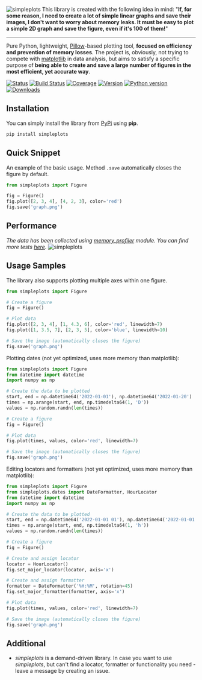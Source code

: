 ![simpleplots](https://raw.githubusercontent.com/a-maliarov/simpleplots/main/ext/logo.png)
This library is created with the following idea in mind: "**If, for some reason, I need to create a lot of simple linear graphs and save their images, I don't want to worry about memory leaks. It must be easy to plot a simple 2D graph and save the figure, even if it's 100 of them!**"

---
Pure Python, lightweight, [Pillow](https://github.com/python-pillow/Pillow)-based plotting tool, **focused on efficiency and prevention of memory losses**. The project is, obviously, not trying to compete with [matplotlib](https://github.com/matplotlib/matplotlib) in data analysis, but aims to satisfy a specific purpose of **being able to create and save a large number of figures in the most efficient, yet accurate way**.

[![Status](https://img.shields.io/pypi/status/simpleplots)](https://pypi.org/project/simpleplots/)
[![Build Status](https://img.shields.io/circleci/build/github/a-maliarov/simpleplots)](https://app.circleci.com/pipelines/github/a-maliarov/simpleplots)
[![Coverage](https://img.shields.io/codecov/c/gh/a-maliarov/simpleplots?label=coverage)](https://codecov.io/gh/a-maliarov/simpleplots)
[![Version](https://img.shields.io/pypi/v/simpleplots?color=informational)](https://pypi.org/project/simpleplots/)
[![Python version](https://img.shields.io/badge/python-3.7%2B-informational)](https://pypi.org/project/simpleplots/)
[![Downloads](https://img.shields.io/pypi/dm/simpleplots?color=success)](https://pypi.org/project/simpleplots/)

## Installation
You can simply install the library from [PyPi](https://pypi.org/project/simpleplots/) using **pip**.
```bash
pip install simpleplots
```

## Quick Snippet
An example of the basic usage. Method `.save` automatically closes the figure by default.
```python
from simpleplots import Figure

fig = Figure()
fig.plot([2, 3, 4], [4, 2, 3], color='red')
fig.save('graph.png')
```

## Performance
*The data has been collected using [memory_profiler](https://github.com/pythonprofilers/memory_profiler) module. You can find more tests [here](https://github.com/a-maliarov/simpleplots/tree/main/comparizon)*.
![simpleplots](https://github.com/a-maliarov/simpleplots/blob/main/comparizon/200_points_1_axes/200_points_results.png?raw=true)

## Usage Samples
The library also supports plotting multiple axes within one figure.
```python
from simpleplots import Figure

# Create a figure
fig = Figure()

# Plot data
fig.plot([2, 3, 4], [1, 4.3, 6], color='red', linewidth=7)
fig.plot([1, 3.5, 7], [2, 3, 5], color='blue', linewidth=10)

# Save the image (automatically closes the figure)
fig.save('graph.png')
```

Plotting dates (not yet optimized, uses more memory than matplotlib):
```python
from simpleplots import Figure
from datetime import datetime
import numpy as np

# Create the data to be plotted
start, end = np.datetime64('2022-01-01'), np.datetime64('2022-01-20')
times = np.arange(start, end, np.timedelta64(1, 'D'))
values = np.random.randn(len(times))

# Create a figure
fig = Figure()

# Plot data
fig.plot(times, values, color='red', linewidth=7)

# Save the image (automatically closes the figure)
fig.save('graph.png')
```

Editing locators and formatters (not yet optimized, uses more memory than matplotlib):
```python
from simpleplots import Figure
from simpleplots.dates import DateFormatter, HourLocator
from datetime import datetime
import numpy as np

# Create the data to be plotted
start, end = np.datetime64('2022-01-01 01'), np.datetime64('2022-01-01 23')
times = np.arange(start, end, np.timedelta64(1, 'h'))
values = np.random.randn(len(times))

# Create a figure
fig = Figure()

# Create and assign locator
locator = HourLocator()
fig.set_major_locator(locator, axis='x')

# Create and assign formatter
formatter = DateFormatter('%H:%M', rotation=45)
fig.set_major_formatter(formatter, axis='x')

# Plot data
fig.plot(times, values, color='red', linewidth=7)

# Save the image (automatically closes the figure)
fig.save('graph.png')
```

## Additional
+ *simpleplots* is a demand-driven library. In case you want to use *simpleplots*, but can't find a locator, formatter or functionality you need - leave a message by creating an issue.
